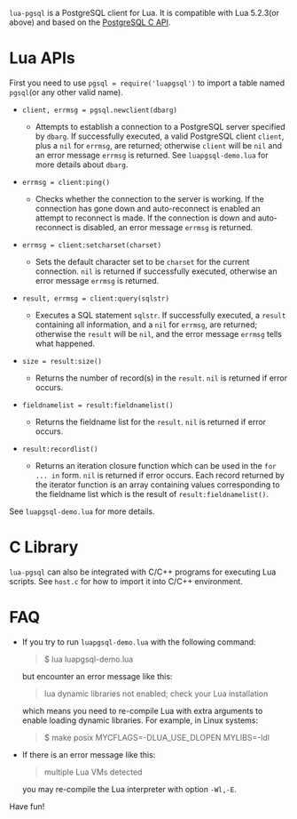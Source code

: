 `lua-pgsql` is a PostgreSQL client for Lua. It is compatible with Lua 5.2.3(or above) and based on the [PostgreSQL C API](http://www.postgresql.org/docs/9.1/static/libpq.html).

Lua APIs
========

First you need to use `pgsql = require('luapgsql')` to import a table named `pgsql`(or any other valid name).

* `client, errmsg = pgsql.newclient(dbarg)`

    - Attempts to establish a connection to a PostgreSQL server specified by `dbarg`. If successfully executed, a valid PostgreSQL client `client`, plus a `nil` for `errmsg`, are returned; otherwise `client` will be `nil` and an error message `errmsg` is returned. See `luapgsql-demo.lua` for more details about `dbarg`.

* `errmsg = client:ping()`

    - Checks whether the connection to the server is working. If the connection has gone down and auto-reconnect is enabled an attempt to reconnect is made. If the connection is down and auto-reconnect is disabled, an error message `errmsg` is returned.

* `errmsg = client:setcharset(charset)`

    - Sets the default character set to be `charset` for the current connection. `nil` is returned if successfully executed, otherwise an error message `errmsg` is returned.

* `result, errmsg = client:query(sqlstr)`

    - Executes a SQL statement `sqlstr`. If successfully executed, a `result` containing all information, and a `nil` for `errmsg`, are returned; otherwise the `result` will be `nil`, and the error message `errmsg` tells what happened.

* `size = result:size()`

    - Returns the number of record(s) in the `result`. `nil` is returned if error occurs.

* `fieldnamelist = result:fieldnamelist()`

    - Returns the fieldname list for the `result`. `nil` is returned if error occurs.

* `result:recordlist()`

    - Returns an iteration closure function which can be used in the `for ... in` form. `nil` is returned if error occurs. Each record returned by the iterator function is an array containing values corresponding to the fieldname list which is the result of `result:fieldnamelist()`.

See `luapgsql-demo.lua` for more details.

C Library
=========

`lua-pgsql` can also be integrated with C/C++ programs for executing Lua scripts. See `host.c` for how to import it into C/C++ environment.

FAQ
===

* If you try to run `luapgsql-demo.lua` with the following command:

    > $ lua luapgsql-demo.lua

  but encounter an error message like this:

    > lua dynamic libraries not enabled; check your Lua installation

  which means you need to re-compile Lua with extra arguments to enable loading dynamic libraries. For example, in Linux systems:

    > $ make posix MYCFLAGS=-DLUA\_USE\_DLOPEN MYLIBS=-ldl

* If there is an error message like this:

    > multiple Lua VMs detected

  you may re-compile the Lua interpreter with option `-Wl,-E`.


Have fun!
